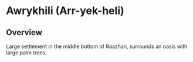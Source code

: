 # Awrykhili (Arr-yek-heli)
## Overview
Large settlement  in the middle bottom of Raazhan, surrounds an oasis with large palm trees.
